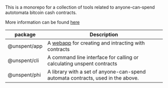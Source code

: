 This is a monorepo for a collection of tools related to anyone-can-spend autotomata bitcoin cash contracts.

More information can be found [here](./BCR.md)

| package      |  Description                                                                    |
|--------------|---------------------------------------------------------------------------------|
| @unspent/app | A [webapp](https://unspent.app) for creating and intracting with contracts      | 
| @unspent/cli | A command line interface for calling or calculating unspent contracts           | 
| @unspent/phi | A library with a set of anyone-can-spend automata contracts, used in the above. |